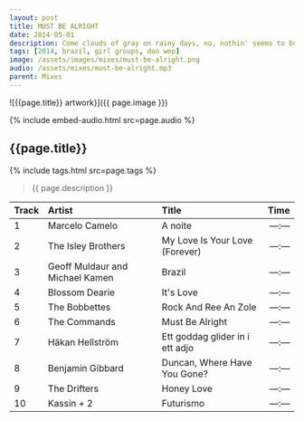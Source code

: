 ```yaml
---
layout: post
title: MUST BE ALRIGHT
date: 2014-05-01
description: Come clouds of gray on rainy days, no, nothin' seems to bother me
tags: [2014, brazil, girl groups, doo wop]
image: /assets/images/mixes/must-be-alright.png
audio: /assets/mixes/must-be-alright.mp3
parent: Mixes
---
```


![{{page.title}} artwork}]({{ page.image }})

{% include embed-audio.html src=page.audio %}

## {{page.title}}
{% include tags.html src=page.tags %}
>{{ page.description }}

| Track | Artist                            | Title                                | Time |
|:------|:----------------------------------|:-------------------------------------|-----:|
| 1     | Marcelo Camelo                   | A noite                               | —:—  |
| 2     | The Isley Brothers               | My Love Is Your Love (Forever)        | —:—  |
| 3     | Geoff Muldaur and Michael Kamen  | Brazil                                | —:—  |
| 4     | Blossom Dearie                   | It's Love                             | —:—  |
| 5     | The Bobbettes                    | Rock And Ree An Zole                  | —:—  |
| 6     | The Commands                     | Must Be Alright                       | —:—  |
| 7     | Häkan Hellström                  | Ett goddag glider in i ett adjo       | —:—  |
| 8     | Benjamin Gibbard                 | Duncan, Where Have You Gone?          | —:—  |
| 9     | The Drifters                     | Honey Love                            | —:—  |
| 10    | Kassin + 2                       | Futurismo                             | —:—  |
